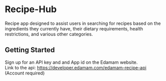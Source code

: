 # Recipe-Hub
Recipe app designed to assist users in searching for recipes based on the ingredients they currently have, their dietary requirements, health restrictions, and various other categories.
## Getting Started
Sign up for an API key and and App id on the Edamam website.
<br> Link to the api: https://developer.edamam.com/edamam-recipe-api  (Account required)


